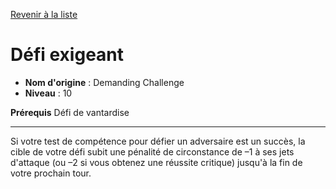 [Revenir à la liste](..)

# Défi exigeant

 * **Nom d'origine** : Demanding Challenge
 * **Niveau** : 10


<p><span id="ctl00_MainContent_DetailedOutput"><strong>Prérequis</strong> Défi de vantardise<br></span></p>
<hr>
<p>Si votre test de compétence pour défier un adversaire est un succès, la cible de votre défi subit une pénalité de circonstance de –1 à ses jets d'attaque (ou –2 si vous obtenez une réussite critique) jusqu'à la fin de votre prochain tour.&nbsp;</p>